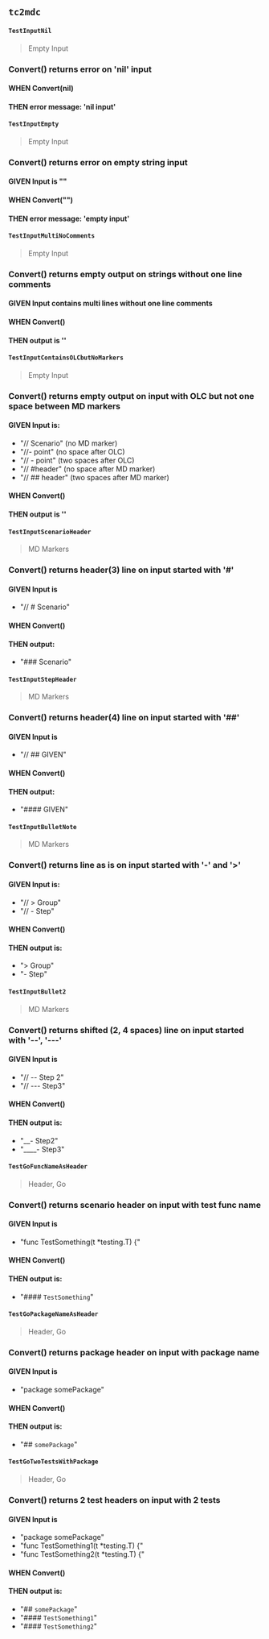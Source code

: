 ## `tc2mdc`
#### `TestInputNil`
> Empty Input
### Convert() returns error on 'nil' input
#### WHEN Convert(nil)
#### THEN error message: 'nil input'
#### `TestInputEmpty`
> Empty Input
### Convert() returns error on empty string input
#### GIVEN Input is ""
#### WHEN Convert("")
#### THEN error message: 'empty input'
#### `TestInputMultiNoComments`
> Empty Input
### Convert() returns empty output on strings without one line comments
#### GIVEN Input contains multi lines without one line comments
#### WHEN Convert()
#### THEN output is '<empty>'
#### `TestInputContainsOLCbutNoMarkers`
> Empty Input
### Convert() returns empty output on input with OLC but not one space between MD markers
#### GIVEN Input is:
- "// Scenario"   (no MD marker)
- "//- point"     (no space after OLC)
- "//  - point"   (two spaces after OLC)
- "// #header"    (no space after MD marker)
- "// ##  header" (two spaces after MD marker)
#### WHEN Convert()
#### THEN output is '<empty>'
#### `TestInputScenarioHeader`
> MD Markers
### Convert() returns header(3) line on input started with '#'
#### GIVEN Input is
- "// # Scenario"
#### WHEN Convert()
#### THEN output:
- "### Scenario"
#### `TestInputStepHeader`
> MD Markers
### Convert() returns header(4) line on input started with '##'
#### GIVEN Input is
- "// ## GIVEN"
#### WHEN Convert()
#### THEN output:
- "#### GIVEN"
#### `TestInputBulletNote`
> MD Markers
### Convert() returns line as is on input started with '-' and '>'
#### GIVEN Input is:
- "// > Group"
- "// - Step"
#### WHEN Convert()
#### THEN output is:
- "> Group"
- "- Step"
#### `TestInputBullet2`
> MD Markers
### Convert() returns shifted (2, 4 spaces) line on input started with '--', '---'
#### GIVEN Input is
- "// -- Step 2"
- "// --- Step3"
#### WHEN Convert()
#### THEN output is:
- "__- Step2"
- "____- Step3"
#### `TestGoFuncNameAsHeader`
> Header, Go
### Convert() returns scenario header on input with test func name
#### GIVEN Input is
- "func TestSomething(t *testing.T) {"
#### WHEN Convert()
#### THEN output is:
- "#### `TestSomething`"
#### `TestGoPackageNameAsHeader`
> Header, Go
### Convert() returns package header on input with package name
#### GIVEN Input is
- "package somePackage"
#### WHEN Convert()
#### THEN output is:
- "## `somePackage`"
#### `TestGoTwoTestsWithPackage`
> Header, Go
### Convert() returns 2 test headers on input with 2 tests
#### GIVEN Input is
- "package somePackage"
- "func TestSomething1(t *testing.T) {"
- "func TestSomething2(t *testing.T) {"
#### WHEN Convert()
#### THEN output is:
- "## `somePackage`"
- "#### `TestSomething1`"
- "#### `TestSomething2`"
